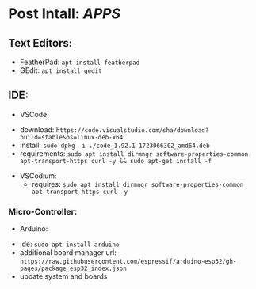 # Post Intall: _APPS_


## Text Editors:

* FeatherPad: `apt install featherpad`
* GEdit: `apt install gedit`


## IDE:

* VSCode:
 - download: `https://code.visualstudio.com/sha/download?build=stable&os=linux-deb-x64`
 - install: `sudo dpkg -i ./code_1.92.1-1723066302_amd64.deb`
 - requirements: `sudo apt install dirmngr software-properties-common apt-transport-https curl -y && sudo apt-get install -f`

* VSCodium:
  - requires: `sudo apt install dirmngr software-properties-common apt-transport-https curl -y`


### Micro-Controller:

* Arduino:
 - ide: `sudo apt install arduino`
 - additional board manager url: `https://raw.githubusercontent.com/espressif/arduino-esp32/gh-pages/package_esp32_index.json`
 - update system and boards
